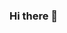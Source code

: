 ### Hi there 👋

<!--
**Ozpamuk/Ozpamuk** is a ✨ _special_ ✨ repository because its `README.md` (this file) appears on your GitHub profile.

Here are some ideas to get you started:

- 🔭 I’m currently working on anywhere
- 🌱 I’m currently learning Robotic Proses Automation and MS SQL Server
- 🤔 I’m looking for help with finding a new job
- 💬 Ask me about my interests and career goals
- 📫 How to reach me: fatihozpamuk811@gmail.com
-->
